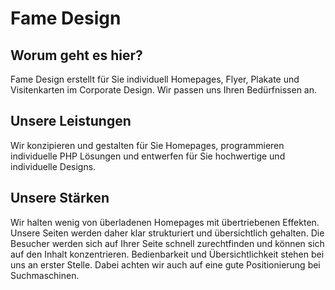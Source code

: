 # Fame Design

## Worum geht es hier?
Fame Design erstellt für Sie individuell Homepages, Flyer, Plakate und Visitenkarten im Corporate Design.
Wir passen uns Ihren Bedürfnissen an.

## Unsere Leistungen
Wir konzipieren und gestalten für Sie Homepages, programmieren individuelle PHP Lösungen und entwerfen für Sie hochwertige und individuelle Designs.

## Unsere Stärken
Wir halten wenig von überladenen Homepages mit übertriebenen Effekten. Unsere Seiten werden daher klar strukturiert und übersichtlich gehalten. Die Besucher werden sich auf Ihrer Seite schnell zurechtfinden und können sich auf den Inhalt konzentrieren. Bedienbarkeit und Übersichtlichkeit stehen bei uns an erster Stelle. Dabei achten wir auch auf eine gute Positionierung bei Suchmaschinen.

